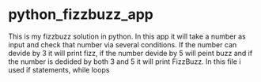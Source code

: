 # python_fizzbuzz_app

This is my fizzbuzz solution in python.
In this app it will take a number as input and check that number via several conditions. If the number can devide by 3 it will print fizz, if the number devide by 5 will peint buzz and if the number is dedided by both 3 and 5 it will print FizzBuzz.
In this file i used if statements, while loops
